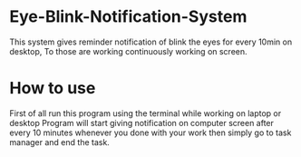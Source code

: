 # Eye-Blink-Notification-System
This system gives reminder notification of blink the eyes for every 10min on desktop, To those are working continuously working on screen.

# How to use 
First of all run this program using the terminal while working on laptop or desktop
Program will start giving notification on computer screen after every 10 minutes 
whenever you done with your work then simply go to task manager and end the task.
